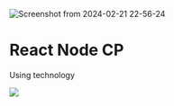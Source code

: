 ![Screenshot from 2024-02-21 22-56-24](https://github.com/Dominic-SR/BS/assets/68345908/17b96569-85c5-4b43-99d0-b1474be1c1b7)<h1>React Node CP</h1>

<p>Using technology </p>
<img src="![Screenshot from 2024-02-21 22-56-24](https://github.com/Dominic-SR/BS/assets/68345908/4fc5af3e-944a-4fd1-8384-d535ed83bfc7)" />

